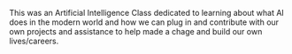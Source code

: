 This was an Artificial Intelligence Class dedicated to learning about what AI does in the modern world and how we can plug in and contribute with our own projects and assistance to help made a chage and build our own lives/careers.
